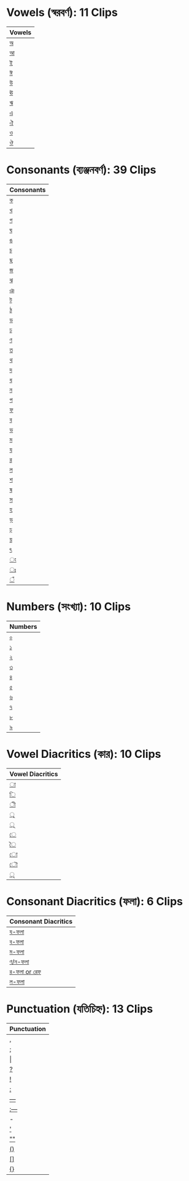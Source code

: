 # Vowels (স্বরবর্ণ): 11 Clips

| Vowels |
|----------|
| [অ](./Vowels/1.wav) |
| [আ](./Vowels/2.wav) |
| [ই](./Vowels/3.wav) |
| [ঈ](./Vowels/4.wav) |
| [উ](./Vowels/5.wav) |
| [ঊ](./Vowels/6.wav) |
| [ঋ](./Vowels/7.wav) |
| [এ](./Vowels/8.wav) |
| [ঐ](./Vowels/9.wav) |
| [ও](./Vowels/10.wav) |
| [ঔ](./Vowels/11.wav) |

# Consonants (ব্যঞ্জনবর্ণ): 39 Clips

| Consonants |
|----------|
| [ক](./Consonants/1.wav) |
| [খ](./Consonants/2.wav) |
| [গ](./Consonants/3.wav) |
| [ঘ](./Consonants/4.wav) |
| [ঙ](./Consonants/5.wav) |
| [চ](./Consonants/6.wav) |
| [ছ](./Consonants/7.wav) |
| [জ](./Consonants/8.wav) |
| [ঝ](./Consonants/9.wav) |
| [ঞ](./Consonants/10.wav) |
| [ট](./Consonants/11.wav) |
| [ঠ](./Consonants/12.wav) |
| [ড](./Consonants/13.wav) |
| [ঢ](./Consonants/14.wav) |
| [ণ](./Consonants/15.wav) |
| [ত](./Consonants/16.wav) |
| [থ](./Consonants/17.wav) |
| [দ](./Consonants/18.wav) |
| [ধ](./Consonants/19.wav) |
| [ন](./Consonants/20.wav) |
| [প](./Consonants/21.wav) |
| [ফ](./Consonants/22.wav) |
| [ব](./Consonants/23.wav) |
| [ভ](./Consonants/24.wav) |
| [ম](./Consonants/25.wav) |
| [য](./Consonants/26.wav) |
| [র](./Consonants/27.wav) |
| [ল](./Consonants/28.wav) |
| [শ](./Consonants/29.wav) |
| [ষ](./Consonants/30.wav) |
| [স](./Consonants/31.wav) |
| [হ](./Consonants/32.wav) |
| [ড়](./Consonants/33.wav) |
| [ঢ়](./Consonants/34.wav) |
| [য়](./Consonants/35.wav) |
| [ৎ](./Consonants/36.wav) |
| [ং](./Consonants/37.wav) |
| [ঃ](./Consonants/38.wav) |
| [ঁ](./Consonants/39.wav) |

# Numbers (সংখ্যা): 10 Clips

| Numbers |
|----------|
| [০](./Numbers/1.wav) |
| [১](./Numbers/2.wav) |
| [২](./Numbers/3.wav) |
| [৩](./Numbers/4.wav) |
| [৪](./Numbers/5.wav) |
| [৫](./Numbers/6.wav) |
| [৬](./Numbers/7.wav) |
| [৭](./Numbers/8.wav) |
| [৮](./Numbers/9.wav) |
| [৯](./Numbers/10.wav) |


# Vowel Diacritics (কার): 10 Clips

| Vowel Diacritics |
|----------|
| [া](./Vowel%20Diacritics/1.wav) |
| [ি](./Vowel%20Diacritics/2.wav) |
| [ী](./Vowel%20Diacritics/3.wav) |
| [ু](./Vowel%20Diacritics/4.wav) |
| [ূ](./Vowel%20Diacritics/5.wav) |
| [ে](./Vowel%20Diacritics/6.wav) |
| [ৈ](./Vowel%20Diacritics/7.wav) |
| [ো](./Vowel%20Diacritics/8.wav) |
| [ৌ](./Vowel%20Diacritics/9.wav) |
| [ৃ](./Vowel%20Diacritics/10.wav) |

# Consonant Diacritics (ফলা): 6 Clips

| Consonant Diacritics |
|----------|
| [য-ফলা](./Consonant%20Diacritics/1.wav) |
| [ব-ফলা](./Consonant%20Diacritics/2.wav) |
| [ম-ফলা](./Consonant%20Diacritics/3.wav) |
| [ণ/ন-ফলা](./Consonant%20Diacritics/4.wav) |
| [র-ফলা or রেফ](./Consonant%20Diacritics/5.wav) |
| [ল-ফলা](./Consonant%20Diacritics/6.wav) |


# Punctuation (যতিচিহ্ন): 13 Clips

| Punctuation |
|----------|
| [,](./Punctuation/1.wav) |
| [;](./Punctuation/2.wav) |
| [\|](./Punctuation/3.wav) |
| [?](./Punctuation/4.wav) |
| [!](./Punctuation/5.wav) |
| [:](./Punctuation/6.wav) |
| [—](./Punctuation/7.wav) |
| [:—](./Punctuation/8.wav) |
| - |
| ['](./Punctuation/9.wav) |
| [""](./Punctuation/10.wav) |
| [()](./Punctuation/11.wav) |
| [\[\]](./Punctuation/12.wav) |
| [{}](./Punctuation/13.wav) |

